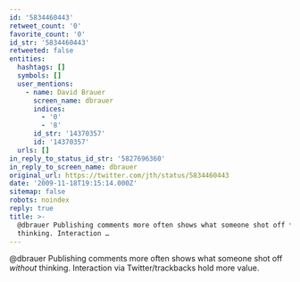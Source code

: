 ```yaml
---
id: '5834460443'
retweet_count: '0'
favorite_count: '0'
id_str: '5834460443'
retweeted: false
entities:
  hashtags: []
  symbols: []
  user_mentions:
    - name: David Brauer
      screen_name: dbrauer
      indices:
        - '0'
        - '8'
      id_str: '14370357'
      id: '14370357'
  urls: []
in_reply_to_status_id_str: '5827696360'
in_reply_to_screen_name: dbrauer
original_url: https://twitter.com/jth/status/5834460443
date: '2009-11-18T19:15:14.000Z'
sitemap: false
robots: noindex
reply: true
title: >-
  @dbrauer Publishing comments more often shows what someone shot off *without*
  thinking. Interaction …
---
```


@dbrauer Publishing comments more often shows what someone shot off *without* thinking. Interaction via Twitter/trackbacks hold more value.
